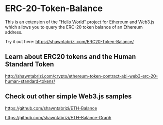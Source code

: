 # ERC-20-Token-Balance
This is an extension of the ["Hello World" project](https://github.com/shawntabrizi/ETH-Balance) for Ethereum and Web3.js which allows you to query the ERC-20 token balance of an Ethereum address.

Try it out here: https://shawntabrizi.com/ERC20-Token-Balance/

## Learn about ERC20 tokens and the Human Standard Token
http://shawntabrizi.com/crypto/ethereum-token-contract-abi-web3-erc-20-human-standard-tokens/

## Check out other simple Web3.js samples
https://github.com/shawntabrizi/ETH-Balance

https://github.com/shawntabrizi/ETH-Balance-Graph
